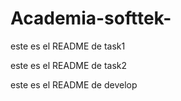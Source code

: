 # Academia-softtek-
 


 

este es el README de task1 

este es el README de task2

este es el README de develop 

 


